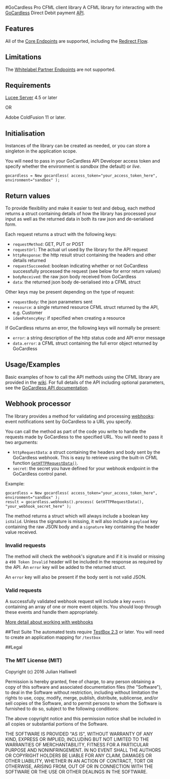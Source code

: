 #GoCardless Pro CFML client library
A CFML library for interacting with the [GoCardless](https://gocardless.com/) Direct Debit payment [API](https://developer.gocardless.com/). 

## Features

All of the [Core Endpoints](https://developer.gocardless.com/api-reference/#core-endpoints) are supported, including the [Redirect Flow](https://developer.gocardless.com/api-reference/#core-endpoints-redirect-flows).

## Limitations

The [Whitelabel Partner Endpoints](https://developer.gocardless.com/api-reference/#whitelabel-partner-endpoints) are not supported.

## Requirements

[Lucee Server](http://lucee.org/) 4.5 or later

OR

Adobe ColdFusion 11 or later.

## Initialisation

Instances of the library can be created as needed, or you can store a singleton in the application scope.

You will need to pass in your GoCardless API Developer access token and specify whether the environment is *sandbox* (the default) or *live*.

```
gocardless = New gocardless( access_token="your_access_token_here", environment="sandbox" );
```

## Return values

To provide flexibility and make it easier to test and debug, each method returns a struct containing details of how the library has processed your input as well as the returned data in both its raw json and de-serialised form.

Each request returns a struct with the following keys:
- `requestMethod`: GET, PUT or POST
- `requestUrl`: The actual url used by the library for the API request
- `httpResponse`: the http result struct containing the headers and other details returned
- `requestSucceeded`: boolean indicating whether or not GoCardless successfully processed the request (see below for error return values)
- `bodyReceived`: the raw json body received from GoCardless
- `data`: the returned json body de-serialised into a CFML struct

Other keys may be present depending on the type of request:
- `requestBody`: the json parameters sent
- `resource`: a single returned resource CFML struct returned by the API, e.g. Customer
- `idemPotencyKey`: if specified when creating a resource

If GoCardless returns an error, the following keys will normally be present:
- `error`: a string description of the http status code and API error message
- `data.error`: a CFML struct containing the full error object returned by GoCardless

## Usage/Examples

Basic examples of how to call the API methods using the CFML library are provided in the [wiki](https://github.com/cfsimplicity/gocardless-pro-cfml/wiki). For full details of the API including optional parameters, see the [GoCardless API documentation](https://developer.gocardless.com/api-reference).

## Webhook processor

The library provides a method for validating and processing [webhooks](https://developer.gocardless.com/api-reference/#appendix-webhooks): event notifications sent by GoCardless to a URL you specify.

You can call the method as part of the code you write to handle the requests made by GoCardless to the specified URL. You will need to pass it two arguments:

- `httpRequestData`: a struct containing the headers and body sent by the GoCardless webhook. This is easy to retrieve using the built-in CFML function [`GetHTTPRequestData()`](http://cfdocs.org/gethttprequestdata).
- `secret`: the secret you have defined for your webhook endpoint in the GoCardless control panel.

Example:

```
gocardless = New gocardless( access_token="your_access_token_here", environment="sandbox" );
result = gocardless.webhooks().process( GetHTTPRequestData(), "your_webhook_secret_here" );
```

The method returns a struct which will always include a boolean key `isValid`. Unless the signature is missing, it will also include a `payload` key containing the raw JSON body and a `signature` key containing the header value received.

### Invalid requests

The method will check the webhook's signature and if it is invalid or missing a `498 Token Invalid` header will be included in the response as required by the API. An `error` key will be added to the returned struct.

An `error` key will also be present if the body sent is not valid JSON.

### Valid requests

A successfully validated webhook request will include a key `events` containing an array of one or more event objects. You should loop through these events and handle them appropriately.

[More detail about working with webhooks](https://developer.gocardless.com/getting-started/api/staying-up-to-date-with-webhooks/)

##Test Suite
The automated tests require [TestBox 2.3](https://github.com/Ortus-Solutions/TestBox) or later. You will need to create an application mapping for `/testbox`

##Legal

### The MIT License (MIT)

Copyright (c) 2016 Julian Halliwell

Permission is hereby granted, free of charge, to any person obtaining a copy of
this software and associated documentation files (the "Software"), to deal in
the Software without restriction, including without limitation the rights to
use, copy, modify, merge, publish, distribute, sublicense, and/or sell copies of
the Software, and to permit persons to whom the Software is furnished to do so,
subject to the following conditions:

The above copyright notice and this permission notice shall be included in all
copies or substantial portions of the Software.

THE SOFTWARE IS PROVIDED "AS IS", WITHOUT WARRANTY OF ANY KIND, EXPRESS OR
IMPLIED, INCLUDING BUT NOT LIMITED TO THE WARRANTIES OF MERCHANTABILITY, FITNESS
FOR A PARTICULAR PURPOSE AND NONINFRINGEMENT. IN NO EVENT SHALL THE AUTHORS OR
COPYRIGHT HOLDERS BE LIABLE FOR ANY CLAIM, DAMAGES OR OTHER LIABILITY, WHETHER
IN AN ACTION OF CONTRACT, TORT OR OTHERWISE, ARISING FROM, OUT OF OR IN
CONNECTION WITH THE SOFTWARE OR THE USE OR OTHER DEALINGS IN THE SOFTWARE.